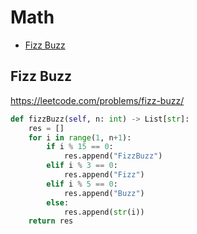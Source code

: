 # Math

+ [Fizz Buzz](#fizz-buzz)

[comment]: <> (Stop)

## Fizz Buzz

https://leetcode.com/problems/fizz-buzz/

```python
def fizzBuzz(self, n: int) -> List[str]:
    res = []
    for i in range(1, n+1):
        if i % 15 == 0:
            res.append("FizzBuzz")
        elif i % 3 == 0:
            res.append("Fizz")
        elif i % 5 == 0:
            res.append("Buzz")
        else:
            res.append(str(i))
    return res
```
